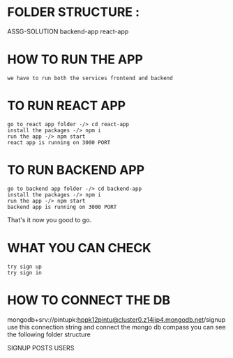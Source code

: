 



# FOLDER STRUCTURE : 

ASSG-SOLUTION
    backend-app
    react-app

# HOW TO RUN THE APP 
    we have to run both the services frontend and backend

# TO RUN REACT APP 
    go to react app folder -/> cd react-app
    install the packages -/> npm i
    run the app -/> npm start
    react app is running on 3000 PORT

# TO RUN BACKEND APP 
    go to backend app folder -/> cd backend-app
    install the packages -/> npm i
    run the app -/> npm start
    backend app is running on 3000 PORT

That's it now you good to go.

# WHAT YOU CAN CHECK
    try sign up
    try sign in

# HOW TO CONNECT THE DB
 mongodb+srv://pintupk:hppk12pintu@cluster0.z14ijp4.mongodb.net/signup
 use this connection string and connect the mongo db compass
 you can see the following folder structure

 SIGNUP 
    POSTS
    USERS











    